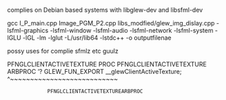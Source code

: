 complies on
Debian based systems with  libglew-dev and libsfml-dev


gcc I_P_main.cpp Image_PGM_P2.cpp libs_modfied/glew_img_dislay.cpp -lsfml-graphics -lsfml-window -lsfml-audio -lsfml-network -lsfml-system -lGLU -lGL -lm -lglut -L/usr/lib64 -lstdc++ -o outputfilenae

possy uses for complie sfmlz etc guulz


PFNGLCLIENTACTIVETEXTURE PROC
PFNGLCLIENTACTIVETEXTURE ARBPROC
’?
 GLEW_FUN_EXPORT
  __glewClientActiveTexture;
                 ^~~~~~~~~~~~~~~~~~~~~~~~~~~~

                 PFNGLCLIENTACTIVETEXTUREARBPROC
